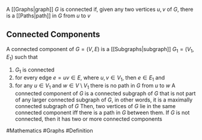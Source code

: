 A [[Graphs|graph]] $G$ is connected if, given any two vertices $u,v$ of $G$, there is a [[Paths|path]] in $G$ from $u$ to $v$
## Connected Components
A connected component of $G=(V,E)$ is a [[Subgraphs|subgraph]] $G_{1}=(V_{1},E_{1})$ such that
1. $G_{1}$ is connected
2. for every edge $e=uv\in E$, where $u,v\in V_{1}$, then $e\in E_{1}$ and
3. for any $u\in V_{1}$ and $w\in V\setminus V_{1}$ there is no path in $G$ from $u$ to $w$
A connected component of $G$ is a connected subgraph of $G$ that is not part of any larger connected subgraph of $G$, in other words, it is a maximally connected subgraph of $G$
Then, two vertices of $G$ lie in the same connected component iff there is a path in $G$ between them. If $G$ is not connected, then it has two or more connected components

#Mathematics #Graphs #Definition 